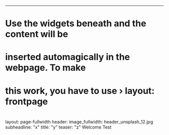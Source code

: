 ---
#
# Use the widgets beneath and the content will be
# inserted automagically in the webpage. To make
# this work, you have to use › layout: frontpage
#
layout: page-fullwidth
header:
  image_fullwidth: header_unsplash_12.jpg
subheadline: "x"
title: "y"
teaser: "z"
Welcome
Test

